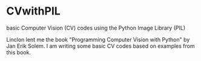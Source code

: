 # CVwithPIL
basic Computer Vision (CV) codes using the Python Image Library (PIL)

Linclon lent me the book "Programming Computer Vision with Python" by Jan Erik Solem. I am writing some basic CV codes based on examples from this book. 
